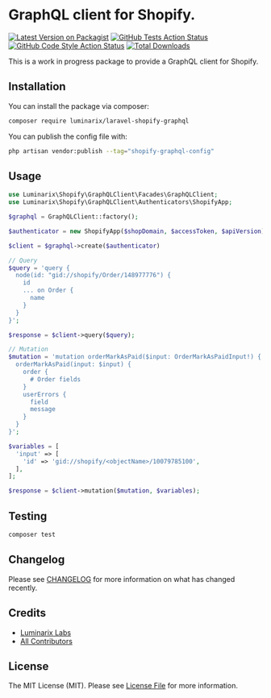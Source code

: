 # GraphQL client for Shopify.

[![Latest Version on Packagist](https://img.shields.io/packagist/v/luminarix/laravel-shopify-graphql.svg?style=flat-square)](https://packagist.org/packages/luminarix/laravel-shopify-graphql)
[![GitHub Tests Action Status](https://img.shields.io/github/actions/workflow/status/luminarix/laravel-shopify-graphql/run-tests.yml?branch=main&label=tests&style=flat-square)](https://github.com/luminarix/laravel-shopify-graphql/actions?query=workflow%3Arun-tests+branch%3Amain)
[![GitHub Code Style Action Status](https://img.shields.io/github/actions/workflow/status/luminarix/laravel-shopify-graphql/fix-php-code-style-issues.yml?branch=main&label=code%20style&style=flat-square)](https://github.com/luminarix/laravel-shopify-graphql/actions?query=workflow%3A"Fix+PHP+code+style+issues"+branch%3Amain)
[![Total Downloads](https://img.shields.io/packagist/dt/luminarix/laravel-shopify-graphql.svg?style=flat-square)](https://packagist.org/packages/luminarix/laravel-shopify-graphql)

This is a work in progress package to provide a GraphQL client for Shopify.

## Installation

You can install the package via composer:

```bash
composer require luminarix/laravel-shopify-graphql
```

You can publish the config file with:

```bash
php artisan vendor:publish --tag="shopify-graphql-config"
```

## Usage

```php
use Luminarix\Shopify\GraphQLClient\Facades\GraphQLClient;
use Luminarix\Shopify\GraphQLClient\Authenticators\ShopifyApp;

$graphql = GraphQLClient::factory();

$authenticator = new ShopifyApp($shopDomain, $accessToken, $apiVersion);

$client = $graphql->create($authenticator)

// Query
$query = 'query {
  node(id: "gid://shopify/Order/148977776") {
    id
    ... on Order {
      name
    }
  }
}';

$response = $client->query($query);

// Mutation
$mutation = 'mutation orderMarkAsPaid($input: OrderMarkAsPaidInput!) {
  orderMarkAsPaid(input: $input) {
    order {
      # Order fields
    }
    userErrors {
      field
      message
    }
  }
}';

$variables = [
  'input' => [
    'id' => 'gid://shopify/<objectName>/10079785100',
  ],
];

$response = $client->mutation($mutation, $variables);
```

## Testing

```bash
composer test
```

## Changelog

Please see [CHANGELOG](CHANGELOG.md) for more information on what has changed recently.

## Credits

- [Luminarix Labs](https://github.com/luminarix)
- [All Contributors](../../contributors)

## License

The MIT License (MIT). Please see [License File](LICENSE.md) for more information.
